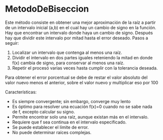 # MetodoDeBiseccion

Este método consiste en obtener una mejor aproximación de la raíz a partir de un intervalo inicial (a,b) en el cual hay un cambio de signo en la función.
Hay que encontrar un intervalo donde haya un cambio de signo. Después hay que dividir este intervalo por mitad hasta el error deseado.
Pasos a seguir: 
1. Localizar un intervalo que contenga al menos una raíz.
2. Dividir el intervalo en dos partes iguales reteniendo la mitad en donde f(x) cambia de signo, para conservar al menos una raíz.
3. Repetir el procesó varias veces hasta cumplir con la tolerancia deseada.

Para obtener el error porcentual se debe de restar el valor absoluto del valor nuevo menos el anterior, sobre el valor nuevo y multiplicar eso por 100

Características:
+ Es siempre convergente; sin embargo, converge muy lento
+ Es óptimo para resolver una ecuación f(x)=0 cuando no se sabe nada de f, excepto calcular su signo.
+ Permite encontrar solo una raíz, aunque existan más en el intervalo.
+ Requiere que f sea continua en el intervalo especificado.
+ Se puede establecer el límite de error.
+ No puede determinar raíces complejas.
